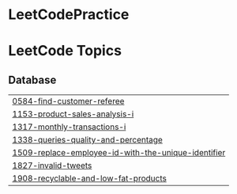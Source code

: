 # LeetCodePractice

<!---LeetCode Topics Start-->
# LeetCode Topics
## Database
|  |
| ------- |
| [0584-find-customer-referee](https://github.com/tienduong68/LeetCodePractice/tree/master/0584-find-customer-referee) |
| [1153-product-sales-analysis-i](https://github.com/tienduong68/LeetCodePractice/tree/master/1153-product-sales-analysis-i) |
| [1317-monthly-transactions-i](https://github.com/tienduong68/LeetCodePractice/tree/master/1317-monthly-transactions-i) |
| [1338-queries-quality-and-percentage](https://github.com/tienduong68/LeetCodePractice/tree/master/1338-queries-quality-and-percentage) |
| [1509-replace-employee-id-with-the-unique-identifier](https://github.com/tienduong68/LeetCodePractice/tree/master/1509-replace-employee-id-with-the-unique-identifier) |
| [1827-invalid-tweets](https://github.com/tienduong68/LeetCodePractice/tree/master/1827-invalid-tweets) |
| [1908-recyclable-and-low-fat-products](https://github.com/tienduong68/LeetCodePractice/tree/master/1908-recyclable-and-low-fat-products) |
<!---LeetCode Topics End-->